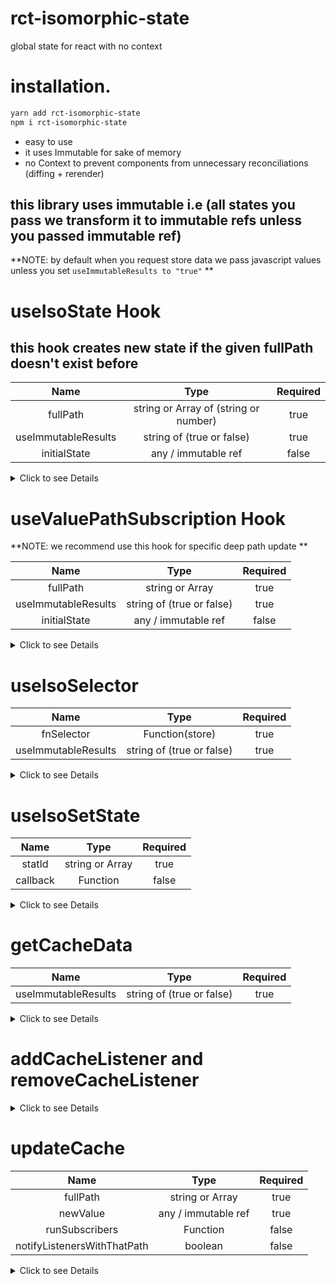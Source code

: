 # rct-isomorphic-state

global state for react with no context

# installation.

```sh
yarn add rct-isomorphic-state
npm i rct-isomorphic-state
```

- easy to use
- it uses Immutable for sake of memory
- no Context to prevent components from unnecessary reconciliations (diffing + rerender)

## this library uses immutable i.e (all states you pass we transform it to immutable refs unless you passed immutable ref)

**NOTE: by default when you request store data we pass javascript values unless you set `useImmutableResults to "true"` **

# useIsoState Hook

## this hook creates new state if the given fullPath doesn't exist before

|        Name         |               Type                | Required |
| :-----------------: | :-------------------------------: | :------: |
|      fullPath       | string or Array of (string or number) |   true   |
| useImmutableResults |     string of (true or false)     |   true   |
|    initialState     |        any / immutable ref        |  false   |

<details>
  <summary>Click to see Details</summary>

- `fullPath` a path to the state or deep field in state you wanna access or create, if you passed array of strings | numbers we consider that as deep structure path

- `useImmutableResults` if "true" you could expect the state result as immutable ref else it's js data

- `initialState` could be any js value or immutable ref and if you passed undefined value we defaults it to immutable `Map | List`

## Example

```jsx
import React from "react";
import { useIsoState } from "rct-isomorphic-state/dist";

const initialState = {
  name: "name",
  age: 12,
};

export default () => {
  const [state, setState] = useIsoState(
    "stateId",
    "false", // "true" will make the returned state as immutable Map ref
    initialState
  );

  const onChange = React.useCallback(
    ({ target: { value, name } }) => {
      setState({ path: name, newStateValue: value });
    },
    [setState]
  );

  return (
    <div>
      <input
        // if useImmutableResults was "true" your could use  value like  `value={state.get("name")}`
        value={state.name}
        onChange={onChange}
        autoComplete="off"
        name="name"
        type="text"
      />

      <br />

      <input
        // if useImmutableResults was "true" your could use  value like  `value={state.get("age")}`
        value={state.age}
        onChange={onChange}
        name="age"
        type="number"
      />
    </div>
  );
};
```

</details>

# useValuePathSubscription Hook

**NOTE: we recommend use this hook for specific deep path update **

|        Name         |                Type                | Required |
| :-----------------: | :--------------------------------: | :------: |
|      fullPath       | string or Array<string  or number> |   true   |
| useImmutableResults |     string of (true or false)      |   true   |
|    initialState     |        any / immutable ref         |  false   |

<details>
  <summary>Click to see Details</summary>

- `fullPath` a path to the state or deep field in state you wanna access , if you passed array of strings | numbers we consider that as deep structure path

- `useImmutableResults` if "true" you could expect the state result as immutable ref else it's js data

- `initialState` could be any js data or immutable ref and if you passed undefined value we defaults it to immutable Map

## Examples

### Deep value example

```jsx
import React from "react";
import { useValuePathSubscription } from "rct-isomorphic-state/dist";

export default () => {
  const nameValue = useValuePathSubscription(["stateId", "name"], "false", "");

  return <div>{nameValue}</div>;
};
```

### State example

```jsx
import React from "react";
import { useValuePathSubscription } from "rct-isomorphic-state/dist";

export default () => {
  const stateValues = useValuePathSubscription(
    "stateId",
    "false", // "true" will make the returned state as immutable Map ref
    {}
  );

  // if useImmutableResults was "true" your could use  nameValue like  `value={state.get("name")}` return <div>{stateValues}</div>;
  return (
    <>
      {/* if useImmutableResults was "true" > <div>{stateValues.get("name")}</div> */}
      <div>{stateValues.name}</div>
      {/* if useImmutableResults was "true" > <div>{stateValues.get("age")}</div> */}
      <div>{stateValues.age}</div>
    </>
  );
};
```

</details>

# useIsoSelector

|        Name         |           Type            | Required |
| :-----------------: | :-----------------------: | :------: |
|     fnSelector      |      Function(store)      |   true   |
| useImmutableResults | string of (true or false) |   true   |

  <details>
  <summary>Click to see Details</summary>

- `fnSelector` a function that take the whole store and return what ever values you need

- `useImmutableResults` if "true" you could expect the state and store that passed to fnSelector result as immutable ref else it's js data

**NOTE: we memoize the values that you returned from fnSelector so next time if they didn't change there is not render to your components those use that selector **

## Example

```jsx
import React from "react";
import { useIsoSelector } from "rct-isomorphic-state/dist";

export default () => {
  const selectorData = useIsoSelector(store => store.stateId, "false");

  ## with Ts
  - interface DataFromSelector {
    name: string;
    age: number
  }

  const selectorData = useIsoSelector<DataFromSelector, "false">(store => store.stateId, "false");

  return <div>JSON.stringify(selectorData)</div>;
};
```

</details>

# useIsoSetState

|   Name   |               Type                | Required |
| :------: | :-------------------------------: | :------: |
|  statId  | string or Array<string ot number> |   true   |
| callback |             Function              |  false   |

  <details>
  <summary>Click to see Details</summary>

- `statId` a path to the state or deep field in state you wanna access , if you passed array of strings | numbers we consider that as deep structure path,

- `callback` if provided it will be executed after state update

**NOTE: it return a function that takes specific deep field/fields path and newValue **

## Example

```jsx
import React from "react";
import { useIsoSetState } from "rct-isomorphic-state/dist";

export default () => {
  const setState = useIsoSetState("appTheme");

  const onChange = React.useCallback(() => setState("primary", "activeTheme"), [
    setState,
  ]);

  return <Switch onChange={onChange} children="switch app theme" />;
};
```

</details>

# getCacheData

|        Name         |           Type            | Required |
| :-----------------: | :-----------------------: | :------: |
| useImmutableResults | string of (true or false) |   true   |

  <details>
  <summary>Click to see Details</summary>

## a function that takes `useImmutableResults Prop`

**NOTE: if your used `getCacheData` it won't re-updated if any fields did **

## Example

```jsx
import React from "react";
import { getCacheData } from "rct-isomorphic-state/dist";

export default () => {
  const store = getCacheData("false");
  return <div children={JSON.stringify(store)} />;
};
```

</details>

# addCacheListener and removeCacheListener

  <details>
  <summary>Click to see Details</summary>

## a function that takes new listener

- `newListener` should be like this structure,

```sh
  {
    subscriber: () => void | (updatedValues) => void;
    path: string | string[]
  }
```

## Example

```jsx
import React from "react";
import {
  addCacheListener,
  removeCacheListener,
} from "rct-isomorphic-state/dist";

export default () => {
  React.useEffect(() => {
    addCacheListener({
      path: ["stateId", "name"],
      subscriber: (newNameValue) => console.log(newNameValue), // maybe api(newNameValue)
    });

    return () => removeCacheListener(["stateId", "name"]);
  }, []);

  return <div />;
};
```

</details>

# updateCache

|            Name             |               Type                | Required |
| :-------------------------: | :-------------------------------: | :------: |
|          fullPath           | string or Array<string or number> |   true   |
|          newValue           |        any / immutable ref        |   true   |
|       runSubscribers        |             Function              |  false   |
| notifyListenersWithThatPath |              boolean              |  false   |

  <details>
  <summary>Click to see Details</summary>

- `fullPath` the path you wanna access to update it with new value

- `newValue` new value for update

- `notifyListenersWithThisPath` if true we notify other listeners those listen for `fullPath prop`

- `runSubscribers` if you want to notify another listeners

## Example

```jsx
import React from "react";
import { updateCache } from "rct-isomorphic-state/dist";

const onChange = (e) => {
  updateCache(
    ["stateId", "age"],
    e.target.value,

    // run your listeners
    //  () => null,

    // notifyListenersWithThisPath: don't notify Listeners listen for  ["stateId", "age"]
    false
  );
};

export default () => {
  return <Input onChange={onChange} />;
};
```
